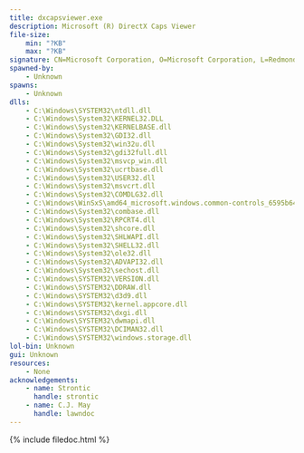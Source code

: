 ```yaml
---
title: dxcapsviewer.exe
description: Microsoft (R) DirectX Caps Viewer
file-size:
    min: "?KB"
    max: "?KB"
signature: CN=Microsoft Corporation, O=Microsoft Corporation, L=Redmond, S=Washington, C=US
spawned-by:
    - Unknown
spawns:
    - Unknown
dlls:
    - C:\Windows\SYSTEM32\ntdll.dll
    - C:\Windows\System32\KERNEL32.DLL
    - C:\Windows\System32\KERNELBASE.dll
    - C:\Windows\System32\GDI32.dll
    - C:\Windows\System32\win32u.dll
    - C:\Windows\System32\gdi32full.dll
    - C:\Windows\System32\msvcp_win.dll
    - C:\Windows\System32\ucrtbase.dll
    - C:\Windows\System32\USER32.dll
    - C:\Windows\System32\msvcrt.dll
    - C:\Windows\System32\COMDLG32.dll
    - C:\Windows\WinSxS\amd64_microsoft.windows.common-controls_6595b64144ccf1df_6.0.19041.488_none_ca04af081b815d21\COMCTL32.dll
    - C:\Windows\System32\combase.dll
    - C:\Windows\System32\RPCRT4.dll
    - C:\Windows\System32\shcore.dll
    - C:\Windows\System32\SHLWAPI.dll
    - C:\Windows\System32\SHELL32.dll
    - C:\Windows\System32\ole32.dll
    - C:\Windows\System32\ADVAPI32.dll
    - C:\Windows\System32\sechost.dll
    - C:\Windows\SYSTEM32\VERSION.dll
    - C:\Windows\SYSTEM32\DDRAW.dll
    - C:\Windows\SYSTEM32\d3d9.dll
    - C:\Windows\SYSTEM32\kernel.appcore.dll
    - C:\Windows\SYSTEM32\dxgi.dll
    - C:\Windows\SYSTEM32\dwmapi.dll
    - C:\Windows\SYSTEM32\DCIMAN32.dll
    - C:\Windows\SYSTEM32\windows.storage.dll
lol-bin: Unknown
gui: Unknown
resources:
    - None
acknowledgements:
    - name: Strontic
      handle: strontic
    - name: C.J. May
      handle: lawndoc
---
```


{% include filedoc.html %}
